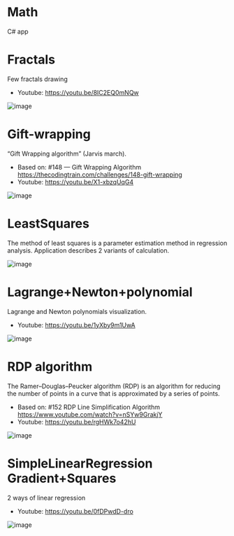 # Math
C# app

# Fractals
Few fractals drawing

- Youtube: https://youtu.be/8IC2EQ0mNQw

![image](https://github.com/tltrus/MATH/assets/77125487/31a19d7a-c58f-4b77-a776-513943c06760)


# Gift-wrapping

“Gift Wrapping algorithm” (Jarvis march).
- Based on: #148 — Gift Wrapping Algorithm https://thecodingtrain.com/challenges/148-gift-wrapping
- Youtube: https://youtu.be/X1-xbzqUqG4

![image](https://github.com/user-attachments/assets/25c77518-98a7-4d5c-8d48-e289a08a4716)


# LeastSquares
The method of least squares is a parameter estimation method in regression analysis.
Application describes 2 variants of calculation.

![image](https://github.com/tltrus/MATH/assets/77125487/de1a1313-0163-4e82-b591-a507d39af877)


# Lagrange+Newton+polynomial
Lagrange and Newton polynomials visualization.

- Youtube: https://youtu.be/1yXby9m1UwA

![image](https://github.com/tltrus/MATH/assets/77125487/c6c538f7-6a6b-4741-a8e3-c2410f08958a)

# RDP algorithm
The Ramer–Douglas–Peucker algorithm (RDP) is an algorithm for reducing the number of points in a curve that is approximated by a series of points.

- Based on: #152 RDP Line Simplification Algorithm https://www.youtube.com/watch?v=nSYw9GrakjY
- Youtube: https://youtu.be/rgHWk7o42hU

![image](https://github.com/tltrus/MATH/assets/77125487/d5116e2a-ac38-4ea1-b86f-690d57625dbb)


# SimpleLinearRegression Gradient+Squares
2 ways of linear regression

- Youtube: https://youtu.be/0fDPwdD-dro

![image](https://github.com/tltrus/MATH/assets/77125487/ea342da9-7db1-49a5-bf13-1ee0bbe98c2d)
